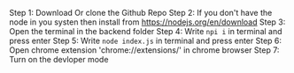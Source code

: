 <!-- ............................................. -->

Step 1: Download Or clone the Github Repo
Step 2: If you don't have the node in you systen then install from https://nodejs.org/en/download
Step 3: Open the terminal in the backend folder
Step 4: Write `npi i` in terminal and press enter
Step 5: Write `node index.js` in terminal and press enter
Step 6: Open chrome extension 'chrome://extensions/' in chrome browser
Step 7: Turn on the devloper mode
